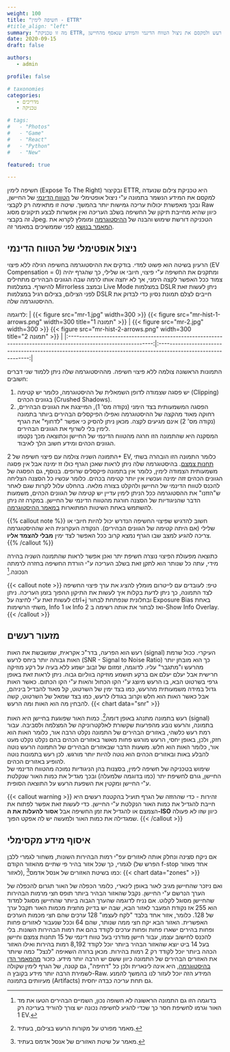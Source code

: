 ```yaml
---
weight: 100
title: "חשיפה לימין - ETTR"
#title_align: "left"
summary: "מה זו טכניקת ETTR, למה היא עובדת וכיצד להשתמש בה כדי להקטין רעש ולמקסם את ניצול הטווח הדינמי והמידע שנאסף מהחיישן"
date: 2020-09-15
draft: false

authors: 
   - admin

profile: false

# taxonomies
categories: 
   - מדריכים
   - טכניקה

# tags:
#   - "Photos"
#   - "Game"
#   - "React"
#   - "Python"
#   - "New"

featured: true

---
```


חשיפה לימין (Expose To The Right) ובקיצור ETTR, היא טכניקת צילום שנועדה למקסם את המידע הנשמר בתמונה ע"י ניצול
אופטימלי של [הטווח הדינמי](#טווח-דינמי---dynamic-range) של החיישן, ובכך מאפשרת יכולות עריכה גמישות יותר בהמשך.
 שיטה זו מתאימה רק לקבצי Raw כיוון שהיא מחייבת תיקון של החשיפה בשלב העריכה ואין אפשרות לבצע תיקונים מסוג זה בקבצי Jpeg. 
הטכניקה דורשת שימוש והבנה של [ההיסטוגרמה](/post/histogram/) ומומלץ לקרוא את [המאמר בנושא](/post/histogram/) לפני שממשיכים במאמר זה.

## ניצול אופטימלי של הטווח הדינמי
הרעיון בשיטה הוא פשוט למדי. בודקים את ההיסטוגרמה בחשיפה רגילה ללא פיצוי (EV Compensation = 0) ומתקנים את החשיפה ע"י פיצוי, חיובי או שלילי,
כך שהגרף יהיה צמוד ככל האפשר לקצה הימני, אך לא יחצה אותו לרמה שבה הגוונים הבהירים מתחילים להישרף. במצלמות Mirrorless 
ובמצב Live Mode במצלמות DSLR ניתן לעשות זאת לפני הצילום, בצילום רגיל במצלמות DSLR חייבים לצלם תמונת נסיון כדי לבדוק את ההיסטוגרמה שלה. 

לדוגמה:
 | {{< figure src="mr-1.jpg" width=300 >}} {{< figure src="mr-hist-1-arrows.png" width=300 title="תמונה 1" >}}	|	{{< figure src="mr-2.jpg" width=300 >}} {{< figure src="mr-hist-2-arrows.png" width=300 title="תמונה 2" >}}	|
|:-------------------------------------------------------------------------------------------------------------:|:-------------------------------------------------------------------------------------------------------------:|

התמונות הראשונה צולמה ללא פיצוי חשיפה. מההיסטוגרמה שלה ניתן ללמוד שני דברים חשובים:
1. יש פסגה שצמודה לדופן השמאלית של ההיסטוגרמה, כלומר יש קטימה (Clipping) בגוונים הכהים (Crushed Shadows).
2. הפסגה המשמעותית בצד הימני (נקודה מס' 1), המייצגת את הגוונים הבהירים, רחוקה מאוד מהקצה של ההיסטוגרמה ואפילו הפיקסלים
   הבהירים ביותר בתמונה (נקודה מס' 2) אינם מגיעים לקצה. מכאן ניתן להסיק כי אפשר "לדחוף" את הגרף לימין בלי לשרוף את הגוונים הבהירים.  
   המסקנה היא שהתמונה הזו חרגה מהטווח הדינמי של החיישן וכתוצאה מכך נקטמו הגוונים הכהים ומידע חשוב הלך לאיבוד.  
  
התמונה השניה צולמה עם פיצוי חשיפה של 2+ EV, כלומר התמונה הזו הובהרה בשתי [תחנות צמצם](/dictionary/#תחנות-צמצם-ומספרי-צמצם---f-stops-and-f-numbers).
בהיסטוגרמה שלה ניתן לראות שאכן הגרף כולו זז ימינה אבל אין פסגה משמעותית הצמודה לימין, כלומר אין בתמונה פיקסלים שרופים. בנוסף, גם הפסגה של הגוונים
הכהים זזה ימינה ועכשיו אין יותר קטימה בכהים. כלומר עכשיו כל הסצנה הצליחה להכנס לטווח הדינמי של החיישן ולהקלט בצורה מלאה.
בהחלט עלול לקרות שגם לאחר ש"הזזנו" את ההסטוגרמה ככל הניתן לימין עדיין יש קטימה של הגוונים הכהים, משמעות הדבר שהניגודיות של הסצנה חורגת מהטווח הדינמי של החיישן.
במקרה זה ניתן להשתמש באחת השיטות המתוארות [במאמר ההיסטוגרמה](/post/histogram/#dybamic_range_exceeded).

{{% callout note %}}
חשוב להדגיש שפיצוי החשיפה הנדרש יכול להיות חיובי או שלילי (אם היתה קטימה של הגוונים הבהירים).
הנקודה העקרונית היא שההיסטוגרמה צריכה להגיע למצב שבו הגרף נמצא קרוב ככל האפשר לצד ימין **מבלי להצמד אליו**.  
{{% /callout %}}

כתוצאה מפעולת הפיצוי נוצרה חשיפת יתר ואכן אפשר לראות שהתמונה השניה בהירה מידי, עתה כל שנותר הוא לתקן זאת בשלב העריכה ע"י הורדת החשיפה בחזרה לרמתה הנכונה.[^1] 

{{< callout note >}}
טיפ: לעובדים עם לייטרום מומלץ להציג את ערך פיצוי החשיפה לצד התמונה, כך ניתן לדעת בקלות איך לעשות את התיקון ההפוך בזמן העריכה.
ניתן לעשות זאת ע"י לחיצה על ctrl+j ובחלונית שנפתחת לבחור Exposure Bias באחת משתי הרשימות, Info 1  או Info 2 ואז לבחור את אותה רשימה ב-Show Info Overlay.
{{< /callout >}}

## מזעור רעשים
רעש הוא הפרעה, בדר"כ אקראית, שמשבשת את האות (signal) העיקרי. ככול שרמת האות גבוהה יותר ביחס לרעש (SNR - Signal to Noise Ratio)
כך הוא מובחן יותר מהרעש ו"מתגבר" עליו. לדוגמה, זמזום של זבוב ישמע ללא בעיה על רקע מוזיקה חרישית אבל יעלם יעלם אם ברקע תושמע מוזיקה בווליום גבוה.
ניתן לראות זאת באופן גרפי בשרטוט הבא, בו הרעש מיוצג ע"י הקו הכחול והאות ע"י הקו הכתום. כאשר האות גדול במידה משמעותית מהרעש, כמו בצד ימין של השרטוט,
 קל מאוד להבדיל ביניהם, אבל כאשר האות הוא חלש וקרוב בגודלו לרעש, כמו בצד שמאל של השרטוט, קשה להבחין מה הוא האות ומה הרעש.
{{< chart data="snr" >}}

רעש בתמונה מתנהג באופן דומה[^2]. כמות האור שפוגעת בחיישן היא האות (signal) בתמונה, והרעש נובע מהפרעות שקשורת לאלקטרוניקה של המצלמה ולסביבה.
עבור רמת רעש כלשהי, באזורים הבהירים של התמונה נקלט הרבה אור, כלומר האות הוא חזק, ולכן, באופן יחסי, הרעש מורגש פחות מאשר באזורים הכהים 
בהם נקלט נקלט מעט אור, כלומר האות הוא חלש. משעות הדבר שבאזורים הבהירים של התמונה הרעש נוטה להבלע באות ובאזורים הכהים הוא נוטה להיות יותר מורגש.
לכן רעש בתמונות נוטה להופיע באזורים הכהים.  
שימוש בטכניקה של חשיפה לימין, בסצנות בהן הניגודיות נמוכה מהטווח הדינמי של החיישן, גורם לחשיפת יתר (כמו בדוגמה שלמעלה)
ובכך מגדיל את כמות האור שנקלטת ע"י החיישן ומקטין את השפעת הרעש על התוצאה הסופית.

{{< callout warning >}}
זהירות - כדי שההזזה של הגרף תועיל בהקטנת רעשים היא חייבת להגדיל את כמות האור הנקלטת ע"י החיישן. 
כדי לעשות זאת אפשר לפתוח את הצמצם או להגדיל את זמן החשיפה אבל **אסור להעלות את ה-ISO** כיוון שזו לא פעולה שמגדילה את כמות האור ולמעשה יש לה אפקט הפוך. 
{{< /callout >}}

## איסוף מידע מקסימלי
אם ניקח סצינה ונחלק אותה לאזורים עפ"י רמות הבהירות השונות, משחור לגמרי ללבן לגמרי, 
כך שכל אזור בהיר פי שתיים מהאזור הקודם (הפרש של f-stop אחד מאזור לאזור),
כמו בשיטת האזורים של אנסל אדמס[^3]:
{{< chart data="zones" >}}

ואם ניזכר שהחיישן מגיב לאור באופן לינארי, כלומר הכפלה של האור תגרום להכפלה של הערך הנרשם ע"י החיישן.
נקבל שהאזור הבהיר ביותר תופס חצי מרמות הבהירות שהחיישן מסוגל לקלוט.
אם נניח לדוגמה שהערך הגבוה ביותר שהחיישן מסוגל למדוד הוא 255 אז נקודת המעבר לאזור הבא, שבה יש בדיוק מחצית מכמות האור תקבל ערך של 128. 
כלומר, אזור אחד בלבד "לקח לעצמו" 128 ערכים שהם חצי מכמות הערכים האפשרית.
האזור הבא יקח חצי ממה שנותר, שהם 64 וככל שנעבור לאזורים פחות ופחות בהירים ישארו פחות ופחות ערכים לקודד בהם את רמות הבהירות השונות.
בלי להכנס לחישוב עצמו, עבור חיישן מודרני בעל טווח דינמי של 15 תחנות צמצם וחיישן בעל 14 ביט יוצא שהאזור הבהיר ביותר יוכל לקודד 8,192 
רמות בהירות ואילו האזור הכהה ביותר יוכל לקודד רק 2 רמות בהירות. מכאן ברורה השאיפה "לנצל" כמה שיותר את האזורים הבהירים של התמונה כיוון ששם יש הרבה יותר מידע.
כזכור [מהמאמר הדן בהיסטוגרמה](/post/histogram/#ההיסטוגרמה-לא-לינארית), היא אינה לינארית ולכן כל "דחיפה", גם קטנה, של הגרף לימין שקולה לשמירת הרבה יותר מידע
בקובץ ה-Raw. המידע הזה יוכל לעזור לנו בהמשך להמנע מעיוותים בתמונה (Artifacts) גם תחת עריכה כבדה יחסית.


[^1]: בדוגמה הזו גם התמונה הראשונה לא חשופה נכון, השמיים הבהירים הטעו את מד האור וגרמו לחשיפת חסר כך שכדי להגיע לחשיפה נכונה יש צורך להוריד בעריכה רק 1 EV.
[^2]: מאמר מפורט על מקורות הרעש בצילום, בעתיד.
[^3]: מאמר על שיטת האזורים של אנסל אדמס בעתיד.
